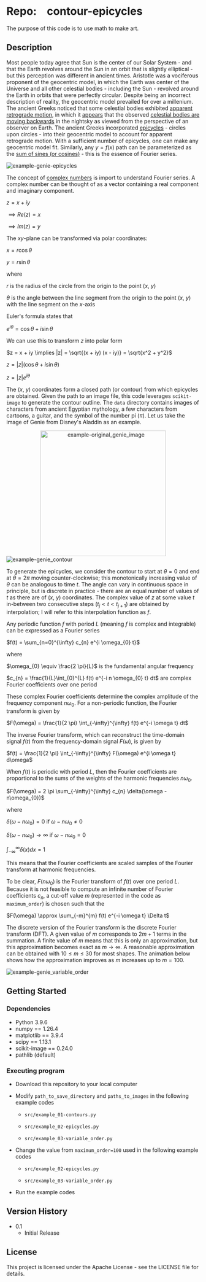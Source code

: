 # Repo:    contour-epicycles

The purpose of this code is to use math to make art. 

## Description

Most people today agree that Sun is the center of our Solar System - and that the Earth revolves around the Sun in an orbit that is slightly elliptical - but this perception was different in ancient times. Aristotle was a vociferous proponent of the geocentric model, in which the Earth was center of the Universe and all other celestial bodies - including the Sun - revolved around the Earth in orbits that were perfectly circular. Despite being an incorrect description of reality, the geocentric model prevailed for over a millenium. The ancient Greeks noticed that some celestial bodies exhibited [apparent retrograde motion](https://en.wikipedia.org/wiki/Apparent_retrograde_motion), in which it [appears]((https://upload.wikimedia.org/wikipedia/commons/7/70/Apparent_retrograde_motion_of_Mars_in_2003.gif)) that the observed [celestial bodies are moving backwards](https://upload.wikimedia.org/wikipedia/commons/f/f0/The_astronomical_explanation_for_Mercury_retrograde.webm) in the nightsky as viewed from the perspective of an observer on Earth. The ancient Greeks incorporated [epicycles](https://upload.wikimedia.org/wikipedia/commons/f/fb/Epicycle_and_deferent.svg) - circles upon circles - into their geocentric model to account for apparent retrograde motion. With a sufficient number of epicycles, one can make any geocentric model fit. Similarly, any $y=f(x)$ path can be parameterized as the [sum of sines (or cosines)](https://upload.wikimedia.org/wikipedia/commons/thumb/2/2b/Fourier_series_and_transform.gif/640px-Fourier_series_and_transform.gif) - this is the essence of Fourier series. 

![example-genie-epicycles](output/example_02-epicycles/genie-Epicycles.gif)


The concept of [complex numbers](https://upload.wikimedia.org/wikipedia/commons/5/5d/Imaginarynumber2.PNG) is import to understand Fourier series. A complex number can be thought of as a vector containing a real component and imaginary component.

$z = x + iy$

  $\implies Re(z) = x$
  
  $\implies Im(z) = y$

The $xy$-plane can be transformed via polar coordinates:

$x = r \cos \theta$

$y = r \sin \theta$

where

$r$ is the radius of the circle from the origin to the point ($x$, $y$)

$\theta$ is the angle between the line segment from the origin to the point ($x$, $y$) with the line segment on the $x$-axis

Euler's formula states that

$e^{i \theta} = \cos \theta + i \sin \theta$


We can use this to transform $z$ into polar form

$z = x + iy \implies |z| = \sqrt{(x + iy) (x - iy)} = \sqrt{x^2 + y^2}$

$z = |z| (\cos \theta + i \sin \theta)$

$z = |z| e^{i \theta}$

The ($x$, $y$) coordinates form a closed path (or contour) from which epicycles are obtained. Given the path to an image file, this code leverages `scikit-image` to generate the contour outline. The `data` directory contains images of characters from ancient Egyptian mythology, a few characters from cartoons, a guitar, and the symbol of the number pi ($\pi$). Let us take the image of Genie from Disney's Aladdin as an example.

<div align="center">
  <img src="data/genie.png" alt="example-original_genie_image" width="327" />
</div>


<img title="" src="output/example_01-contours/genie-Contour.png" alt="example-genie_contour" data-align="center">


To generate the epicycles, we consider the contour to start at $\theta=0$ and end at $\theta=2 \pi$ moving counter-clockwise; this monotonically increasing value of $\theta$ can be analogous to time $t$. The angle can vary in continuous space in principle, but is discrete in practice - there are an equal number of values of $t$ as there are of ($x$, $y$) coordinates. The complex value of $z$ at some value $t$ in-between two consecutive steps ($t_{j} < t < t_{j+1}$) are obtained by interpolation; I will refer to this interpolation function as $f$.

Any periodic function $f$ with period $L$ (meaning $f$ is complex and integrable) can be expressed as a Fourier series

$f(t) = \sum_{n=0}^{\infty} c_{n} e^{i \omega_{0} t}$

where

$\omega_{0} \equiv \frac{2 \pi}{L}$ is the fundamental angular frequency

$c_{n} = \frac{1}{L}\int_{0}^{L} f(t) e^{-i n \omega_{0} t} dt$ are complex Fourier coefficients over one period

These complex Fourier coefficients determine the complex amplitude of the frequency component $n \omega_{0}$. For a non-periodic function, the Fourier transform is given by

$F(\omega) = \frac{1}{2 \pi} \int_{-\infty}^{\infty} f(t) e^{-i \omega t} dt$

The inverse Fourier transform, which can reconstruct the time-domain signal $f(t)$ from the frequency-domain signal $F(\omega)$, is given by

$f(t) = \frac{1}{2 \pi} \int_{-\infty}^{\infty} F(\omega) e^{i \omega t} d\omega$

When $f(t)$ is periodic with period $L$, then the Fourier coefficients are proportional to the sums of the weights of the harmonic frequencies $n\omega_{0}$.

$F(\omega) = 2 \pi \sum_{-\infty}^{\infty} c_{n} \delta(\omega - n\omega_{0})$

where

$\delta(\omega - n\omega_{0}) = 0$ if $\omega - n\omega_{0} \neq 0$

$\delta(\omega - n\omega_{0}) \rightarrow \infty$ if $\omega - n\omega_{0} = 0$

$\int_{-\infty}^{\infty} \delta(x) dx = 1$

This means that the Fourier coefficients are scaled samples of the Fourier transform at harmonic frequencies.

To be clear, $F(n\omega_{0})$ is the Fourier transform of $f(t)$ over one period $L$. Because it is not feasible to compute an infinite number of Fourier coefficients $c_{n}$, a cut-off value $m$ (represented in the code as `maximum_order`) is chosen such that the 

$F(\omega) \approx \sum_{-m}^{m} f(t) e^{-i \omega t} \Delta t$

The discrete version of the Fourier transform is the discrete Fourier transform (DFT). A given value of $m$ corresponds to $2m+1$ terms in the summation. A finite value of $m$ means that this is only an approximation, but this approximation becomes exact as $m \rightarrow \infty$. A reasonable approximation can be obtained with $10 \leq m \leq 30$ for most shapes. The animation below shows how the approximation improves as $m$ increases up to $m=100$.


![example-genie_variable_order](output/example_03-variable_order/genie-VariableOrder.gif)


## Getting Started

### Dependencies

* Python 3.9.6
* numpy == 1.26.4
* matplotlib == 3.9.4
* scipy == 1.13.1
* scikit-image == 0.24.0
* pathlib (default)

### Executing program

* Download this repository to your local computer

* Modify `path_to_save_directory` and `paths_to_images` in  the following example codes
  
  * `src/example_01-contours.py`
  
  * `src/example_02-epicycles.py`
  
  * `src/example_03-variable_order.py`

* Change the value from `maximum_order=100` used  in the following example codes
  
  * `src/example_02-epicycles.py`
  
  * `src/example_03-variable_order.py`

* Run the example codes

## Version History

* 0.1
  * Initial Release

## License

This project is licensed under the Apache License - see the LICENSE file for details. 
